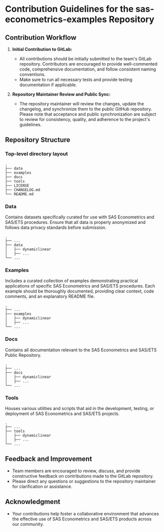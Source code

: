 # Contribution Guidelines for the sas-econometrics-examples Repository

## Contribution Workflow

1. **Initial Contribution to GitLab:**
   - All contributions should be initially submitted to the team's GitLab repository. Contributors are encouraged to provide well-commented code, comprehensive documentation, and follow consistent naming conventions.
   - Make sure to run all necessary tests and provide testing documentation if applicable.

2. **Repository Maintainer Review and Public Sync:**
   - The repository maintainer will review the changes, update the changelog, and synchronize them to the public GitHub repository. Please note that acceptance and public synchronization are subject to review for consistency, quality, and adherence to the project's guidelines.

## Repository Structure
### Top-level directory layout
    .
    ├── data                   
    ├── examples                   
    ├── docs                    
    ├── tools                  
    ├── LICENSE                  
    ├── CHANGELOG.md
    └── README.md

### Data
Contains datasets specifically curated for use with SAS Econometrics and SAS/ETS procedures. Ensure that all data is properly anonymized and follows data privacy standards before submission.

    .
    ├── ...
    ├── data                   
    │   ├── dynamiclinear          
    │   ├── ...                      
    └── ...

### Examples
Includes a curated collection of examples demonstrating practical applications of specific SAS Econometrics and SAS/ETS procedures. Each example should be thoroughly documented, providing clear context, code comments, and an explanatory README file.

    .
    ├── ...
    ├── examples                   
    │   ├── dynamiclinear          
    │   ├── ...                      
    └── ...

### Docs
Contains all documentation relevant to the SAS Econometrics and SAS/ETS Public Repository.

    .
    ├── ...
    ├── docs                   
    │   ├── dynamiclinear          
    │   ├── ...                      
    └── ...

### Tools
Houses various utilities and scripts that aid in the development, testing, or deployment of SAS Econometrics and SAS/ETS projects.

    .
    ├── ...
    ├── tools                   
    │   ├── dynamiclinear          
    │   ├── ...                      
    └── ...

## Feedback and Improvement

- Team members are encouraged to review, discuss, and provide constructive feedback on contributions made to the GitLab repository.
- Please direct any questions or suggestions to the repository maintainer for clarification or assistance.

## Acknowledgment

- Your contributions help foster a collaborative environment that advances the effective use of SAS Econometrics and SAS/ETS products across our community.